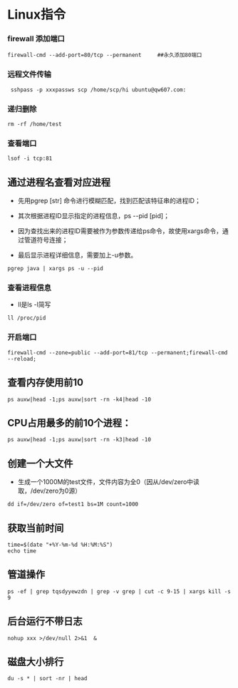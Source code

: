 # Linux指令


### firewall 添加端口
```
firewall-cmd --add-port=80/tcp --permanent     ##永久添加80端口 
```

### 远程文件传输
```
 sshpass -p xxxpassws scp /home/scp/hi ubuntu@qw607.com:
```

### 递归删除
```
rm -rf /home/test
```

### 查看端口
```
lsof -i tcp:81
```

## 通过进程名查看对应进程
* 先用pgrep [str] 命令进行模糊匹配，找到匹配该特征串的进程ID；

* 其次根据进程ID显示指定的进程信息，ps --pid [pid]；

* 因为查找出来的进程ID需要被作为参数传递给ps命令，故使用xargs命令，通过管道符号连接；

* 最后显示进程详细信息，需要加上-u参数。
```
pgrep java | xargs ps -u --pid
```


### 查看进程信息
* ll是ls -l简写
```
ll /proc/pid
```

### 开启端口
```
firewall-cmd --zone=public --add-port=81/tcp --permanent;firewall-cmd --reload;
```


## 查看内存使用前10
```
ps auxw|head -1;ps auxw|sort -rn -k4|head -10 
```

## CPU占用最多的前10个进程： 
```
ps auxw|head -1;ps auxw|sort -rn -k3|head -10 
```

## 创建一个大文件
* 生成一个1000M的test文件，文件内容为全0（因从/dev/zero中读取，/dev/zero为0源）
```
dd if=/dev/zero of=test1 bs=1M count=1000
```

## 获取当前时间
```
time=$(date "+%Y-%m-%d %H:%M:%S")
echo time
```

## 管道操作
```
ps -ef | grep tqsdyyewzdn | grep -v grep | cut -c 9-15 | xargs kill -s 9
```

## 后台运行不带日志
```
nohup xxx >/dev/null 2>&1  &

```

## 磁盘大小排行
```
du -s * | sort -nr | head
```
